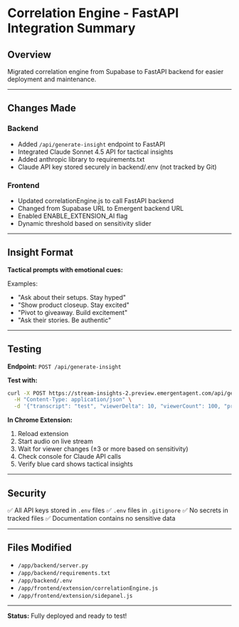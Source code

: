 # Correlation Engine - FastAPI Integration Summary

## Overview

Migrated correlation engine from Supabase to FastAPI backend for easier deployment and maintenance.

---

## Changes Made

### Backend
- Added `/api/generate-insight` endpoint to FastAPI
- Integrated Claude Sonnet 4.5 API for tactical insights
- Added anthropic library to requirements.txt
- Claude API key stored securely in backend/.env (not tracked by Git)

### Frontend
- Updated correlationEngine.js to call FastAPI backend
- Changed from Supabase URL to Emergent backend URL
- Enabled ENABLE_EXTENSION_AI flag
- Dynamic threshold based on sensitivity slider

---

## Insight Format

**Tactical prompts with emotional cues:**

Examples:
- "Ask about their setups. Stay hyped"
- "Show product closeup. Stay excited"
- "Pivot to giveaway. Build excitement"
- "Ask their stories. Be authentic"

---

## Testing

**Endpoint:** `POST /api/generate-insight`

**Test with:**
```bash
curl -X POST https://stream-insights-2.preview.emergentagent.com/api/generate-insight \
  -H "Content-Type: application/json" \
  -d '{"transcript": "test", "viewerDelta": 10, "viewerCount": 100, "prevCount": 90}'
```

**In Chrome Extension:**
1. Reload extension
2. Start audio on live stream
3. Wait for viewer changes (±3 or more based on sensitivity)
4. Check console for Claude API calls
5. Verify blue card shows tactical insights

---

## Security

✅ All API keys stored in `.env` files
✅ `.env` files in `.gitignore`
✅ No secrets in tracked files
✅ Documentation contains no sensitive data

---

## Files Modified

- `/app/backend/server.py`
- `/app/backend/requirements.txt`
- `/app/backend/.env`
- `/app/frontend/extension/correlationEngine.js`
- `/app/frontend/extension/sidepanel.js`

---

**Status:** Fully deployed and ready to test!

